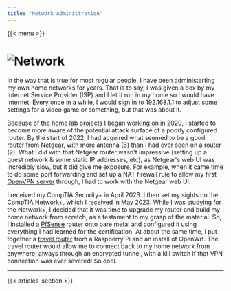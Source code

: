 ```yaml
---
title: "Network Administration"
---
```


{{< menu >}}

# ![Network](/images/network.gif)

In the way that is true for most regular people, I have been administerting my own home networks for years. That is to say, I was given a box by my Internet Service Provider (ISP) and I let it run in my home so I would have internet. Every once in a while, I would sign in to 192.168.1.1 to adjust some settings for a video game or something, but that was about it.

Because of the [home lab projects](/home-lab) I began working on in 2020, I started to become more aware of the potential attack surface of a poorly configured router. By the start of 2022, I had acquired what seemed to be a good router from Netgear, with more antenna (6) than I had ever seen on a router (2). What I did with that Netgear router wasn't impressive (setting up a guest network & some static IP addresses, etc), as Netgear's web UI was incredibly slow, but it did give me exposure. For example, when it came time to do some port forwarding and set up a NAT firewall rule to allow my first [OpenVPN server](/home-lab/network/openvpn-raspberry-pi) through, I had to work with the Netgear web UI.

I received my CompTIA Security+ in April 2023. I then set my sights on the CompTIA Network+, which I received in May 2023. While I was studying for the Network+, I decided that it was time to upgrade my router and build my home network from scratch, as a testament to my grasp of the material. So, I installed a [PfSense](/home-lab/network/pfsense) router onto bare metal and configured it using everything I had learned for the certification. At about the same time, I put together a [travel router](/home-lab/network/travel-router) from a Raspberry Pi and an install of OpenWrt. The travel router would allow me to connect back to my home network from anywhere, always through an encrypted tunnel, with a kill switch if that VPN connection was ever severed! So cool.

---

{{< articles-section >}}
